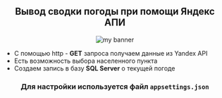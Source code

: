 <h2 align="center">
Вывод сводки погоды при помощи Яндекс АПИ
</h2> 

<p align="center">
  <a target="_blank" rel="noreferrer"><img src="https://user-images.githubusercontent.com/123240726/226411239-b3acb4c1-043b-43ce-9222-1b9957c01473.gif" alt="my banner"></a>
</p>

- С помощью http - **GET** запроса получаем данные из Yandex API
- Есть возможность выбора населенного пункта
- Создаем запись в базу **SQL Server** о текущей погоде

<h3 align="center">
  Для настройки используется файл <code>appsettings.json</code>
</h3> 
